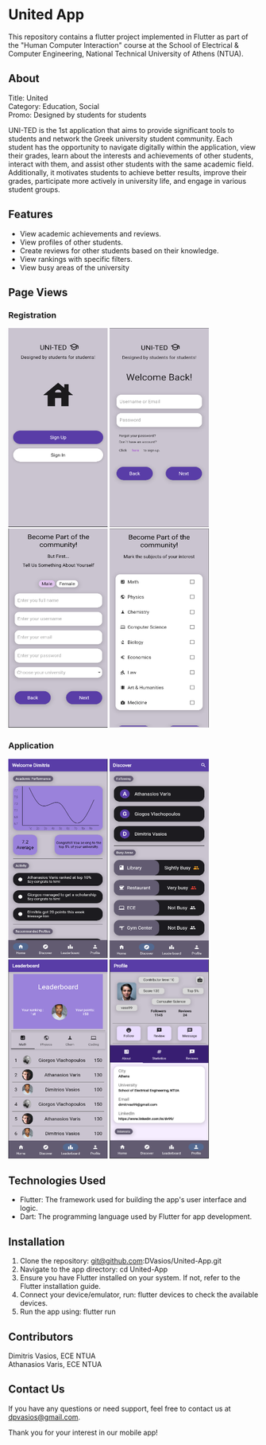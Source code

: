 # United App

This repository contains a flutter project implemented in Flutter as part of the "Human Computer Interaction" course at the School of Electrical & Computer Engineering, National Technical University of Athens (NTUA).

## About

Title: United\
Category: Education, Social\
Promo: Designed by students for students

UNI-TED is the 1st application that aims to provide significant tools to students and network the Greek university student community. Each student has the opportunity to navigate digitally within the application, view their grades, learn about the interests and achievements of other students, interact with them, and assist other students with the same academic field. Additionally, it motivates students to achieve better results, improve their grades, participate more actively in university life, and engage in various student groups.

## Features

- View academic achievements and reviews.
- View profiles of other students.
- Create reviews for other students based on their knowledge.
- View rankings with specific filters.
- View busy areas of the university

## Page Views

### Registration
<p>
    <img src="assets/images/page-views/registration/initial.png" width="200" height="400"/>
    <img src="assets/images/page-views/registration/signin.png" width="200" height="400"/>
    <img src="assets/images/page-views/registration/signup.png" width="200" height="400"/>
    <img src="assets/images/page-views/registration/details.png" width="200" height="400"/>
</p>

### Application
<div>
    <img src="assets/images/page-views/app/home.png" width="200" height="400"/>
    <img src="assets/images/page-views/app/discover.png" width="200" height="400"/>
    <img src="assets/images/page-views/app/leaderboard.png" width="200" height="400"/>
    <img src="assets/images/page-views/app/profile.png" width="200" height="400"/>
</div>

## Technologies Used

- Flutter: The framework used for building the app's user interface and logic.
- Dart: The programming language used by Flutter for app development.

## Installation

1. Clone the repository: git@github.com:DVasios/United-App.git 
2. Navigate to the app directory: cd United-App
3. Ensure you have Flutter installed on your system. If not, refer to the Flutter installation guide.
4. Connect your device/emulator, run: flutter devices to check the available devices.
5. Run the app using: flutter run

## Contributors

Dimitris Vasios, ECE NTUA\
Athanasios Varis, ECE NTUA

## Contact Us
If you have any questions or need support, feel free to contact us at dpvasios@gmail.com.

Thank you for your interest in our mobile app!
